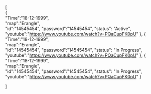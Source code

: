 [  
    {  
        "Time":"18-12-1999",   
        "map":"Erangle",   
        "id":"14545454",
        "password":"14545454",
        "status": "Active",
        "youtube":"https://www.youtube.com/watch?v=PQaCupFK0pU"
    },
    {  
        "Time":"18-12-1999",   
        "map":"Erangle",   
        "id":"14545454",
        "password":"14545454",
        "status": "In Progress",
        "youtube":"https://www.youtube.com/watch?v=PQaCupFK0pU"
    },
    {  
        "Time":"18-12-1999",   
        "map":"Erangle",   
        "id":"14545454",
        "password":"14545454",
        "status": "In Progress",
        "youtube":"https://www.youtube.com/watch?v=PQaCupFK0pU"
    }
    
] 
